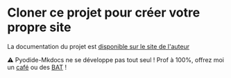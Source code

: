 # Cloner ce projet pour créer votre propre site

La documentation du projet est [disponible sur le site de
l'auteur](https://bouillotvincent.gitlab.io/pyodide-mkdocs)


⚠️ Pyodide-Mkdocs ne se développe pas tout seul ! Prof à 100%, offrez moi un <a href="https://www.buymeacoffee.com/profbouillot" target="_blank">café</a> ou des <a href="https://github.com/bouillotvincent/bouillotvincent.gitlab.io" target="_blank">BAT</a> !
